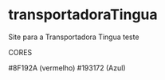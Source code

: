 # transportadoraTingua
 Site para a Transportadora Tingua
teste


CORES

#8F192A (vermelho)
#193172 (Azul)
